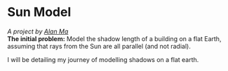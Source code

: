 # Sun Model
*A project by [Alan Ma](https://alan-ma.me)*  
**The initial problem:** Model the shadow length of a building on a flat Earth, assuming that rays from the Sun are all parallel (and not radial).

I will be detailing my journey of modelling shadows on a flat earth.
